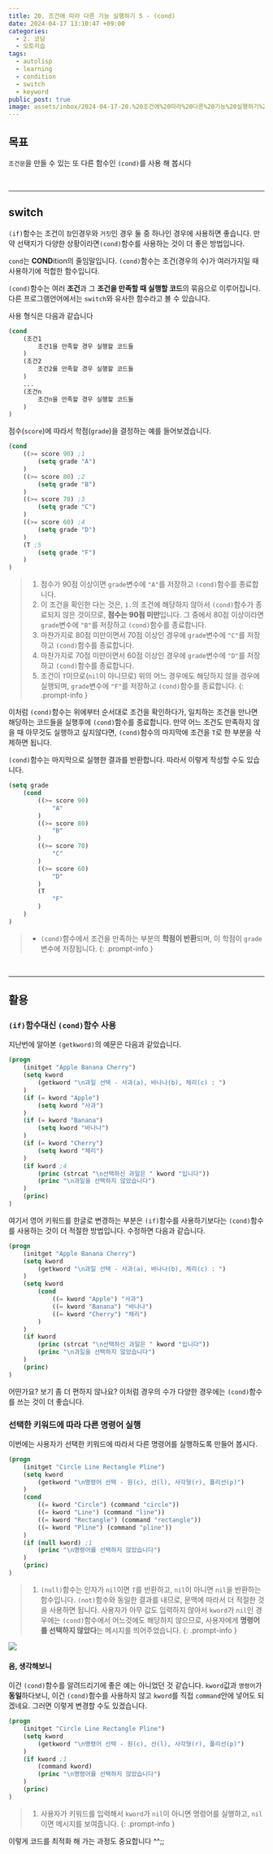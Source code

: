 ```yaml
---
title: 20. 조건에 따라 다른 기능 실행하기 5 - (cond)
date: 2024-04-17 13:10:47 +09:00
categories:
  - 2. 코딩
  - 오토리습
tags:
  - autolisp
  - learning
  - condition
  - switch
  - keyword
public_post: true
image: assets/inbox/2024-04-17-20.%20조건에%20따라%20다른%20기능%20실행하기%205%20-%20(cond)-1.gif
---
```


## 목표
`조건문`을 만들 수 있는 또 다른 함수인 `(cond)`를 사용 해 봅시다


<br>
<hr>

## switch
`(if)`함수는 조건이 `참`인경우와 `거짓`인 경우 둘 중 하나인 경우에 사용하면 좋습니다. 만약 선택지가 다양한 상황이라면`(cond)`함수를 사용하는 것이 더 좋은 방법입니다. 

`cond`는 **COND**ition의 줄임말입니다. `(cond)`함수는 조건(경우의 수)가 여러가지일 때 사용하기에 적합한 함수입니다.

`(cond)`함수는 여러 **조건**과 그 **조건을 만족할 때 실행할 코드**의 묶음으로 이루어집니다. 다른 프로그램언어에서는 `switch`와 유사한 함수라고 볼 수 있습니다.

사용 형식은 다음과 같습니다
```lisp
(cond
	(조건1
		조건1을 만족할 경우 실행할 코드들
	)
	(조건2
		조건2를 만족할 경우 실행할 코드들
	)
	...
	(조건n
		조건n을 만족할 경우 실행할 코드들
	)
)
```

점수(`score`)에 따라서 학점(`grade`)을 결정하는 예를 들어보겠습니다.
```lisp
(cond
	((>= score 90) ;1
		(setq grade "A")
	)
	((>= score 80) ;2
		(setq grade "B")
	)
	((>= score 70) ;3
		(setq grade "C")
	)
	((>= score 60) ;4
		(setq grade "D")
	)
	(T ;5
		(setq grade "F")
	)
)
```

> 1. 점수가 90점 이상이면 `grade`변수에 `"A"`를 저장하고 `(cond)`함수를 종료합니다.
> 2. 이 조건을 확인한 다는 것은, `1.`의 조건에 해당하지 않아서 `(cond)`함수가 종료되지 않은 것이므로, **점수는 90점 미만**입니다. 그 중에서 80점 이상이라면 `grade`변수에 `"B"`를 저장하고 `(cond)`함수를 종료합니다.
> 3. 마찬가지로 80점 미만이면서 70점 이상인 경우에  `grade`변수에 `"C"`를 저장하고 `(cond)`함수를 종료합니다.
> 4. 마찬가지로 70점 미만이면서 60점 이상인 경우에  `grade`변수에 `"D"`를 저장하고 `(cond)`함수를 종료합니다.
> 5. 조건이 `T`이므로(`nil`이 아니므로) 위의 어느 경우에도 해당하지 않을 경우에 실행되며, `grade`변수에 `"F"`를 저장하고 `(cond)`함수를 종료합니다.
{: .prompt-info }

이처럼 `(cond)`함수는 위에부터 순서대로 조건을 확인하다가, 일치하는 조건을 만나면 해당하는 코드들을 실행후에 `(cond)`함수를 종료합니다. 만약 어느 조건도 만족하지 않을 때 아무것도 실행하고 싶지않다면, `(cond)`함수의 마지막에 조건을 `T`로 한 부분을 삭제하면 됩니다. 

`(cond)`함수는 마지막으로 실행한 결과를 반환합니다. 따라서 이렇게 작성할 수도 있습니다.
```lisp
(setq grade
	(cond
		((>= score 90)
			"A"
		)
		((>= score 80)
			"B"
		)
		((>= score 70)
			"C"
		)
		((>= score 60)
			"D"
		)
		(T
			"F"
		)
	)
)
```

> - `(cond)`함수에서 조건을 만족하는 부분의 **학점이 반환**되며, 이 학점이 `grade`변수에 저장됩니다.
{: .prompt-info }


<br>
<hr>


## 활용

### `(if)`함수대신 `(cond)`함수 사용
지난번에 알아본 `(getkword)`의 예문은 다음과 같았습니다.

```lisp
(progn
	(initget "Apple Banana Cherry")
	(setq kword
		(getkword "\n과일 선택 - 사과(a), 바나나(b), 체리(c) : ")
	)
	(if (= kword "Apple")
		(setq kword "사과")
	)
	(if (= kword "Banana")
		(setq kword "바나나")
	)
	(if (= kword "Cherry")
		(setq kword "체리")
	)
	(if kword ;4
		(princ (strcat "\n선택하신 과일은 " kword "입니다"))
		(princ "\n과일을 선택하지 않았습니다")
	)
	(princ)
)
```

여기서 영어 키워드를 한글로 변경하는 부분은 `(if)`함수를 사용하기보다는 `(cond)`함수를 사용하는 것이 더 적절한 방법입니다. 수정하면 다음과 같습니다.

```lisp
(progn
	(initget "Apple Banana Cherry")
	(setq kword
		(getkword "\n과일 선택 - 사과(a), 바나나(b), 체리(c) : ")
	)
	(setq kword
		(cond
			((= kword "Apple") "사과")
			((= kword "Banana") "바나나")
			((= kword "Cherry") "체리")
		)
	)
	(if kword
		(princ (strcat "\n선택하신 과일은 " kword "입니다"))
		(princ "\n과일을 선택하지 않았습니다")
	)
	(princ)
)
```
어떤가요? 보기 좀 더 편하지 않나요?  이처럼 경우의 수가 다양한 경우에는 `(cond)`함수를 쓰는 것이 더 좋습니다.

### 선택한 키워드에 따라 다른 명령어 실행
이번에는 사용자가 선택한 키워드에 따라서 다른 명령어를 실행하도록 만들어 봅시다.
```lisp
(progn
	(initget "Circle Line Rectangle Pline")
	(setq kword
		(getkword "\n명령어 선택 - 원(c), 선(l), 사각형(r), 폴리선(p)")
	)
	(cond
		((= kword "Circle") (command "circle"))
		((= kword "Line") (command "line"))
		((= kword "Rectangle") (command "rectangle"))
		((= kword "Pline") (command "pline"))
	)
	(if (null kword) ;1
		(princ "\n명령어를 선택하지 않았습니다")
	)
	(princ)
)
```
> 1. `(null)`함수는 인자가 `nil`이면 `T`를 반환하고, `nil`이 아니면 `nil`을 반환하는 함수입니다. `(not)`함수와 동일한 결과를 내므로, 문맥에 따라서 더 적절한 것을 사용하면 됩니다.
>    사용자가 아무 값도 입력하지 않아서 `kword`가 `nil`인 경우에는 `(cond)`함수에서 어느것에도 해당하지 않으므로, 사용자에게 **명령어를 선택하지 않았다**는 메시지를 띄어주었습니다.
{: .prompt-info }

![](assets/inbox/2024-04-17-20.%20조건에%20따라%20다른%20기능%20실행하기%205%20-%20(cond)-1.gif)
#### 음, 생각해보니
이건 `(cond)`함수를 알려드리기에 좋은 예는 아니었던 것 같습니다. `kword`값과 `명령어`가 **동일**하다보니, 이건 `(cond)`함수를 사용하지 않고 `kword`를 직접 `command`안에 넣어도 되겠네요. 그러면 이렇게 변경할 수도 있겠습니다.

```lisp
(progn
	(initget "Circle Line Rectangle Pline")
	(setq kword
		(getkword "\n명령어 선택 - 원(c), 선(l), 사각형(r), 폴리선(p)")
	)
	(if kword ;1
		(command kword)
		(princ "\n명령어를 선택하지 않았습니다")
	)
	(princ)
)
```
> 1. 사용자가 키워드를 입력해서 `kword`가 `nil`이 아니면 명령어를 실행하고, `nil`이면 메시지를 보여줍니다.
{: .prompt-info }

이렇게 코드를 최적화 해 가는 과정도 중요합니다 ^^;;